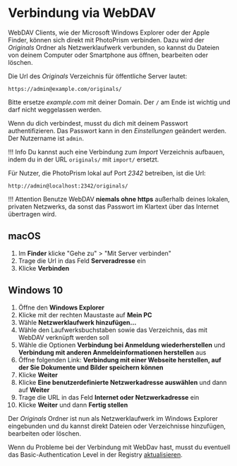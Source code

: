# Verbindung via WebDAV #

WebDAV Clients, wie der Microsoft Windows Explorer oder der Apple Finder, können sich direkt mit PhotoPrism verbinden.
Dazu wird der *Originals* Ordner als Netzwerklaufwerk verbunden, so kannst du Dateien von deinem Computer oder Smartphone aus öffnen, bearbeiten oder löschen.

Die Url des *Originals* Verzeichnis für öffentliche Server lautet:

```
https://admin@example.com/originals/
```

Bitte ersetze *example.com* mit deiner Domain.
Der `/` am Ende ist wichtig und darf nicht weggelassen werden.

Wenn du dich verbindest, musst du dich mit deinem Passwort authentifizieren.
Das Passwort kann in den *Einstellungen* geändert werden. Der Nutzername ist `admin`.

!!! Info
	Du kannst auch eine Verbindung zum *Import* Verzeichnis aufbauen, indem du in der URL `originals/` mit `import/` ersetzt.


Für Nutzer, die PhotoPrism lokal auf Port *2342* betreiben, ist die Url:

```
http://admin@localhost:2342/originals/
```

!!! Attention
	Benutze WebDAV **niemals ohne https** außerhalb deines lokalen, privaten
	Netzwerks, da sonst das Passwort im Klartext über das Internet übertragen wird.

## macOS ##

1. Im **Finder** klicke "Gehe zu" > "Mit Server verbinden"
2. Trage die Url in das Feld **Serveradresse** ein
3. Klicke  **Verbinden**

## Windows 10 ##

1. Öffne den **Windows Explorer**
2. Klicke mit der rechten Maustaste auf **Mein PC**
3. Wähle **Netzwerklaufwerk hinzufügen...**
4. Wähle den Laufwerksbuchstaben sowie das Verzeichnis, das mit WebDAV verknüpft werden soll
5. Wähle die Optionen **Verbindung bei Anmeldung wiederherstellen** und **Verbindung mit anderen Anmeldeinformationen herstellen** aus
6. Öffne folgenden Link: **Verbindung mit einer Webseite herstellen, auf der Sie Dokumente und Bilder speichern können**
7. Klicke  **Weiter**
8. Klicke **Eine benutzerdefinierte Netzwerkadresse auswählen** und dann auf **Weiter**
9. Trage die URL in das Feld **Internet oder Netzwerkadresse** ein
10. Klicke **Weiter** und dann **Fertig stellen**

Der *Originals* Ordner ist nun als Netzwerklaufwerk im Windows Explorer eingebunden und du kannst direkt Dateien oder Verzeichnisse hinzufügen, bearbeiten oder löschen.


Wenn du Probleme bei der Verbindung mit WebDav hast, musst du eventuell das Basic-Authentication Level in der Registry [aktualisieren](https://help.dreamhost.com/hc/en-us/articles/216473357-Accessing-WebDAV-with-Windows).